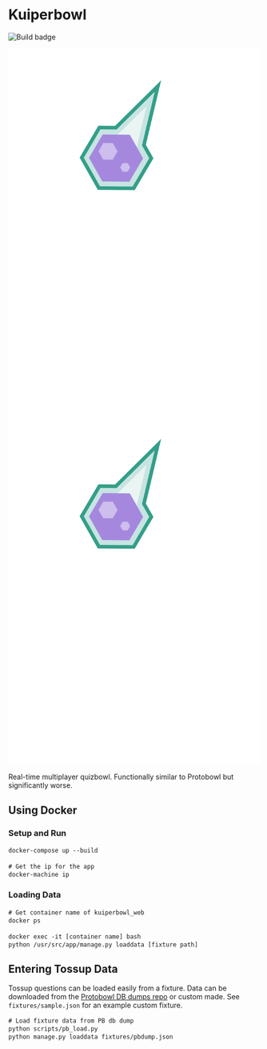 # Kuiperbowl
![Build badge](https://travis-ci.org/jasmaa/kuiperbowl.svg?branch=master)

![Comet logo](./comet.svg)
<img src="./comet.svg">

Real-time multiplayer quizbowl. Functionally similar to Protobowl but significantly worse.

## Using Docker

### Setup and Run
    docker-compose up --build

    # Get the ip for the app
    docker-machine ip

### Loading Data
    # Get container name of kuiperbowl_web
    docker ps

    docker exec -it [container name] bash
    python /usr/src/app/manage.py loaddata [fixture path]


## Entering Tossup Data
Tossup questions can be loaded easily from a fixture. Data can be downloaded
from the [Protobowl DB dumps repo](https://github.com/neotenic/database-dumps)
or custom made. See `fixtures/sample.json` for an example custom fixture.

    # Load fixture data from PB db dump
    python scripts/pb_load.py
    python manage.py loaddata fixtures/pbdump.json